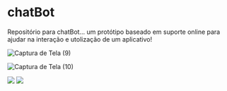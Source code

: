 # chatBot
Repositório para chatBot... um protótipo baseado em suporte online para ajudar na interação e utolização de um aplicativo!

![Captura de Tela (9)](https://github.com/clementscompany/chatBot/assets/130271950/a0026352-69b7-4baf-ae06-60466bcc8d79)

![Captura de Tela (10)](https://github.com/clementscompany/chatBot/assets/130271950/931c3ccf-f87d-4f41-bfc1-e450bd0ea4e8)


<img src="https://github.com/clementscompany/chatBot/issues/1#issuecomment-1782639022">

<img src="https://github.com/clementscompany/chatBot/assets/130271950/931c3ccf-f87d-4f41-bfc1-e450bd0ea4e8">
